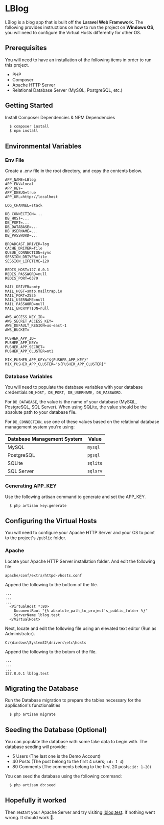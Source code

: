 # LBlog
LBlog is a blog app that is built off the **Laravel Web Framework**. The following provides instructions on how to run the project on **Windows OS**, you will need to configure the Virtual Hosts differently for other OS.

## Prerequisites
You will need to have an installation of the following items in order to run this project.

* PHP
* Composer
* Apache HTTP Server
* Relational Database Server (MySQL, PostgreSQL, etc.)

## Getting Started
Install Composer Dependencies & NPM Dependencies

```bash
  $ composer install
  $ npm install
```

## Environmental Variables
### Env File
Create a .env file in the root directory, and copy the contents below.

```
APP_NAME=LBlog
APP_ENV=local
APP_KEY=
APP_DEBUG=true
APP_URL=http://localhost

LOG_CHANNEL=stack

DB_CONNECTION=...
DB_HOST=...
DB_PORT=...
DB_DATABASE=...
DB_USERNAME=...
DB_PASSWORD=...

BROADCAST_DRIVER=log
CACHE_DRIVER=file
QUEUE_CONNECTION=sync
SESSION_DRIVER=file
SESSION_LIFETIME=120

REDIS_HOST=127.0.0.1
REDIS_PASSWORD=null
REDIS_PORT=6379

MAIL_DRIVER=smtp
MAIL_HOST=smtp.mailtrap.io
MAIL_PORT=2525
MAIL_USERNAME=null
MAIL_PASSWORD=null
MAIL_ENCRYPTION=null

AWS_ACCESS_KEY_ID=
AWS_SECRET_ACCESS_KEY=
AWS_DEFAULT_REGION=us-east-1
AWS_BUCKET=

PUSHER_APP_ID=
PUSHER_APP_KEY=
PUSHER_APP_SECRET=
PUSHER_APP_CLUSTER=mt1

MIX_PUSHER_APP_KEY="${PUSHER_APP_KEY}"
MIX_PUSHER_APP_CLUSTER="${PUSHER_APP_CLUSTER}"
```

### Database Variables
You will need to populate the database variables with your database credentials `DB_HOST, DB_PORT, DB_USERNAME, DB_PASSWORD`.

For `DB_DATABASE`, the value is the name of your database (MySQL, PostgreSQL, SQL Server). When using SQLite, the value should be the absolute path to your database file.

For `DB_CONNECTION`, use one of these values based on the relational database management system you're using:

|Database Management System|Value|
|---|---|
|MySQL|`mysql`|
|PostgreSQL|`pgsql`|
|SQLite|`sqlite`|
|SQL Server|`sqlsrv`|

### Generating APP_KEY
Use the following artisan command to generate and set the APP_KEY.

```bash
  $ php artisan key:generate
```

## Configuring the Virtual Hosts
You will need to configure your Apache HTTP Server and your OS to point to the project's `/public` folder.

### Apache
Locate your Apache HTTP Server installation folder. And edit the following file:

`apache/conf/extra/httpd-vhosts.conf`

Append the following to the bottom of the file.

```properties
...
...
...
  <VirtualHost *:80>
    DocumentRoot "{% absolute_path_to_project's_public_folder %}"
    ServerName lblog.test
  </VirtualHost>
```
Next, locate and edit the following file using an elevated text editor (Run as Administrator).

`C:\Windows\System32\drivers\etc\hosts`

Append the following to the botom of the file.

```
...
...
...
127.0.0.1 lblog.test
```

## Migrating the Database
Run the Database migration to prepare the tables necessary for the application's functionalities

```bash
  $ php artisan migrate
```

## Seeding the Database (Optional)
You can populate the database with some fake data to begin with. The database seeding will provide:

* 5 Users (The last one is the Demo Account)
* 40 Posts (The post belong to the first 4 users; `id: 1-4`)
* 80 Comments (The comments belong to the first 20 posts; `id: 1-20`)

You can seed the database using the following command:

```bash
  $ php artisan db:seed
```

## Hopefully it worked
Then restart your Apache Server and try visiting [lblog.test](http://lblog.test). If nothing went wrong. It should work :pray:.